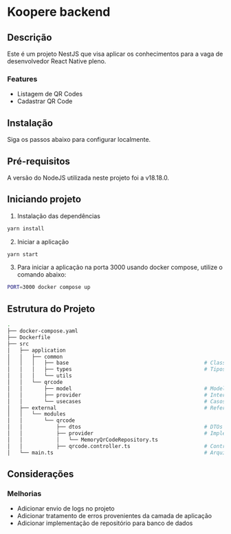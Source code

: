 # Koopere backend

## Descrição
Este é um projeto NestJS que visa aplicar os conhecimentos para a vaga de desenvolvedor React Native pleno.

### Features
 - Listagem de QR Codes
 - Cadastrar QR Code

## Instalação
Siga os passos abaixo para configurar localmente.

## Pré-requisitos
A versão do NodeJS utilizada neste projeto foi a v18.18.0.

## Iniciando projeto

1. Instalação das dependências
```bash
yarn install
```
2. Iniciar a aplicação
```bash
yarn start
```
3. Para iniciar a aplicação na porta 3000 usando docker compose, utilize o comando abaixo:
```bash
PORT=3000 docker compose up
```

## Estrutura do Projeto
```bash
.
├── docker-compose.yaml
├── Dockerfile
├── src
│   ├── application
│   │   ├── common
│   │   │   ├── base                                            # Classes bases para DDD, tais como entity e value object
│   │   │   ├── types                                           # Tipos comuns que serão usados pela aplicação
│   │   │   └── utils
│   │   └── qrcode
│   │       ├── model                                           # Modelos de classe
│   │       ├── provider                                        # Interfaces externas para acesso a recursos
│   │       └── usecases                                        # Casos de uso da aplicação
│   ├── external                                                # Referente à camada externa no clean code, tais como http e banco de dados
│   │   └── modules
│   │       └── qrcode
│   │           ├── dtos                                        # DTOs para comunicação entre cliente/servidor
│   │           ├── provider                                    # Implementação de interfaces para acesso a recursos
│   │           │   └── MemoryQrCodeRepository.ts
│   │           ├── qrcode.controller.ts                        # Controlador que faz uso da camada de aplicação
│   └── main.ts                                                 # Arquivo principal para inicializar aplicação
```

## Considerações

### Melhorias
- Adicionar envio de logs no projeto
- Adicionar tratamento de erros provenientes da camada de aplicação
- Adicionar implementação de repositório para banco de dados

